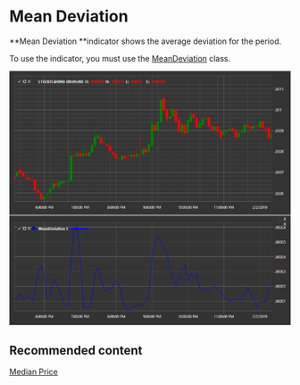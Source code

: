 # Mean Deviation

**Mean Deviation **indicator shows the average deviation for the period. 

To use the indicator, you must use the [MeanDeviation](xref:StockSharp.Algo.Indicators.MeanDeviation) class. 

![IndicatorMeanDeviation](../images/IndicatorMeanDeviation.png)

## Recommended content

[Median Price](IndicatorMedianPrice.md)
